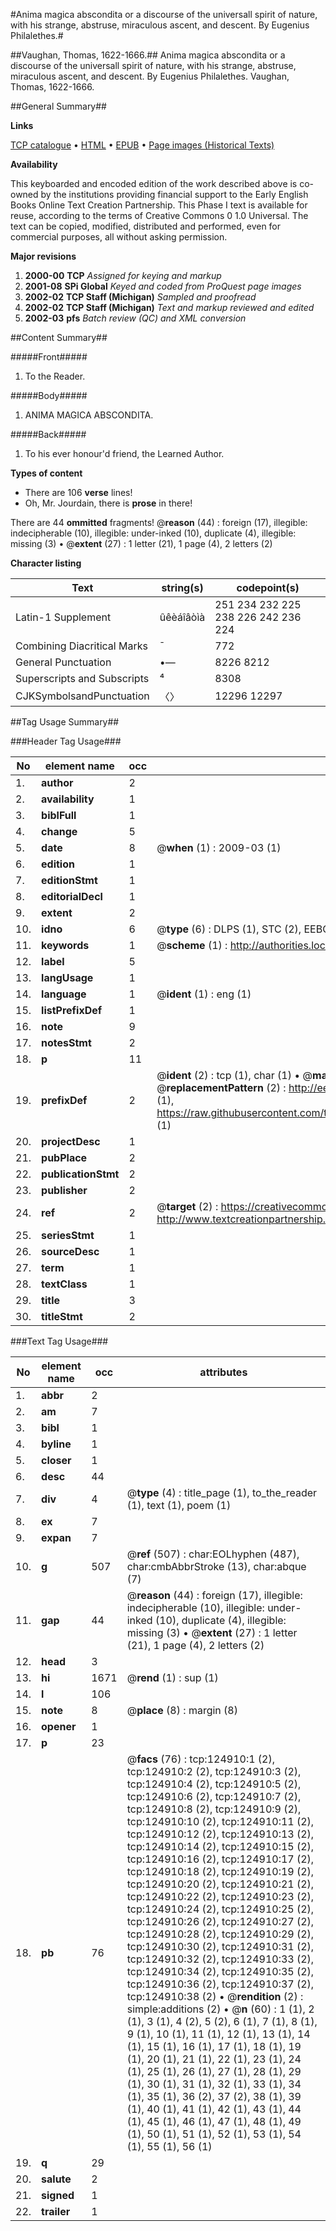#Anima magica abscondita or a discourse of the universall spirit of nature, with his strange, abstruse, miraculous ascent, and descent. By Eugenius Philalethes.#

##Vaughan, Thomas, 1622-1666.##
Anima magica abscondita or a discourse of the universall spirit of nature, with his strange, abstruse, miraculous ascent, and descent. By Eugenius Philalethes.
Vaughan, Thomas, 1622-1666.

##General Summary##

**Links**

[TCP catalogue](http://www.ota.ox.ac.uk/tcp/)  • 
[HTML](http://tei.it.ox.ac.uk/tcp/Texts-HTML/free/A64/A64761.html)  • 
[EPUB](http://tei.it.ox.ac.uk/tcp/Texts-EPUB/free/A64/A64761.epub) • 
[Page images (Historical Texts)](https://data.historicaltexts.jisc.ac.uk/view?pubId=eebo-99872473e&pageId=eebo-99872473e-124910-1)

**Availability**

This keyboarded and encoded edition of the
	       work described above is co-owned by the institutions
	       providing financial support to the Early English Books
	       Online Text Creation Partnership. This Phase I text is
	       available for reuse, according to the terms of Creative
	       Commons 0 1.0 Universal. The text can be copied,
	       modified, distributed and performed, even for
	       commercial purposes, all without asking permission.

**Major revisions**

1. __2000-00__ __TCP__ *Assigned for keying and markup*
1. __2001-08__ __SPi Global__ *Keyed and coded from ProQuest page images*
1. __2002-02__ __TCP Staff (Michigan)__ *Sampled and proofread*
1. __2002-02__ __TCP Staff (Michigan)__ *Text and markup reviewed and edited*
1. __2002-03__ __pfs__ *Batch review (QC) and XML conversion*

##Content Summary##

#####Front#####

1. To the Reader.

#####Body#####

1. ANIMA MAGICA ABSCONDITA.

#####Back#####

1. To his ever honour'd friend, the Learned Author.

**Types of content**

  * There are 106 **verse** lines!
  * Oh, Mr. Jourdain, there is **prose** in there!

There are 44 **ommitted** fragments! 
 @__reason__ (44) : foreign (17), illegible: indecipherable (10), illegible: under-inked (10), duplicate (4), illegible: missing (3)  •  @__extent__ (27) : 1 letter (21), 1 page (4), 2 letters (2)

**Character listing**


|Text|string(s)|codepoint(s)|
|---|---|---|
|Latin-1 Supplement|ûêèáîâòìà|251 234 232 225 238 226 242 236 224|
|Combining             Diacritical Marks|̄|772|
|General Punctuation|•—|8226 8212|
|Superscripts             and Subscripts|⁴|8308|
|CJKSymbolsandPunctuation|〈〉|12296 12297|

##Tag Usage Summary##

###Header Tag Usage###

|No|element name|occ|attributes|
|---|---|---|---|
|1.|__author__|2||
|2.|__availability__|1||
|3.|__biblFull__|1||
|4.|__change__|5||
|5.|__date__|8| @__when__ (1) : 2009-03 (1)|
|6.|__edition__|1||
|7.|__editionStmt__|1||
|8.|__editorialDecl__|1||
|9.|__extent__|2||
|10.|__idno__|6| @__type__ (6) : DLPS (1), STC (2), EEBO-CITATION (1), PROQUEST (1), VID (1)|
|11.|__keywords__|1| @__scheme__ (1) : http://authorities.loc.gov/ (1)|
|12.|__label__|5||
|13.|__langUsage__|1||
|14.|__language__|1| @__ident__ (1) : eng (1)|
|15.|__listPrefixDef__|1||
|16.|__note__|9||
|17.|__notesStmt__|2||
|18.|__p__|11||
|19.|__prefixDef__|2| @__ident__ (2) : tcp (1), char (1)  •  @__matchPattern__ (2) : ([0-9\-]+):([0-9IVX]+) (1), (.+) (1)  •  @__replacementPattern__ (2) : http://eebo.chadwyck.com/downloadtiff?vid=$1&page=$2 (1), https://raw.githubusercontent.com/textcreationpartnership/Texts/master/tcpchars.xml#$1 (1)|
|20.|__projectDesc__|1||
|21.|__pubPlace__|2||
|22.|__publicationStmt__|2||
|23.|__publisher__|2||
|24.|__ref__|2| @__target__ (2) : https://creativecommons.org/publicdomain/zero/1.0/ (1), http://www.textcreationpartnership.org/docs/. (1)|
|25.|__seriesStmt__|1||
|26.|__sourceDesc__|1||
|27.|__term__|1||
|28.|__textClass__|1||
|29.|__title__|3||
|30.|__titleStmt__|2||


###Text Tag Usage###

|No|element name|occ|attributes|
|---|---|---|---|
|1.|__abbr__|2||
|2.|__am__|7||
|3.|__bibl__|1||
|4.|__byline__|1||
|5.|__closer__|1||
|6.|__desc__|44||
|7.|__div__|4| @__type__ (4) : title_page (1), to_the_reader (1), text (1), poem (1)|
|8.|__ex__|7||
|9.|__expan__|7||
|10.|__g__|507| @__ref__ (507) : char:EOLhyphen (487), char:cmbAbbrStroke (13), char:abque (7)|
|11.|__gap__|44| @__reason__ (44) : foreign (17), illegible: indecipherable (10), illegible: under-inked (10), duplicate (4), illegible: missing (3)  •  @__extent__ (27) : 1 letter (21), 1 page (4), 2 letters (2)|
|12.|__head__|3||
|13.|__hi__|1671| @__rend__ (1) : sup (1)|
|14.|__l__|106||
|15.|__note__|8| @__place__ (8) : margin (8)|
|16.|__opener__|1||
|17.|__p__|23||
|18.|__pb__|76| @__facs__ (76) : tcp:124910:1 (2), tcp:124910:2 (2), tcp:124910:3 (2), tcp:124910:4 (2), tcp:124910:5 (2), tcp:124910:6 (2), tcp:124910:7 (2), tcp:124910:8 (2), tcp:124910:9 (2), tcp:124910:10 (2), tcp:124910:11 (2), tcp:124910:12 (2), tcp:124910:13 (2), tcp:124910:14 (2), tcp:124910:15 (2), tcp:124910:16 (2), tcp:124910:17 (2), tcp:124910:18 (2), tcp:124910:19 (2), tcp:124910:20 (2), tcp:124910:21 (2), tcp:124910:22 (2), tcp:124910:23 (2), tcp:124910:24 (2), tcp:124910:25 (2), tcp:124910:26 (2), tcp:124910:27 (2), tcp:124910:28 (2), tcp:124910:29 (2), tcp:124910:30 (2), tcp:124910:31 (2), tcp:124910:32 (2), tcp:124910:33 (2), tcp:124910:34 (2), tcp:124910:35 (2), tcp:124910:36 (2), tcp:124910:37 (2), tcp:124910:38 (2)  •  @__rendition__ (2) : simple:additions (2)  •  @__n__ (60) : 1 (1), 2 (1), 3 (1), 4 (2), 5 (2), 6 (1), 7 (1), 8 (1), 9 (1), 10 (1), 11 (1), 12 (1), 13 (1), 14 (1), 15 (1), 16 (1), 17 (1), 18 (1), 19 (1), 20 (1), 21 (1), 22 (1), 23 (1), 24 (1), 25 (1), 26 (1), 27 (1), 28 (1), 29 (1), 30 (1), 31 (1), 32 (1), 33 (1), 34 (1), 35 (1), 36 (2), 37 (2), 38 (1), 39 (1), 40 (1), 41 (1), 42 (1), 43 (1), 44 (1), 45 (1), 46 (1), 47 (1), 48 (1), 49 (1), 50 (1), 51 (1), 52 (1), 53 (1), 54 (1), 55 (1), 56 (1)|
|19.|__q__|29||
|20.|__salute__|2||
|21.|__signed__|1||
|22.|__trailer__|1||
